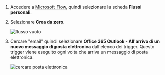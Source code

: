 1. Accedere a [Microsoft Flow](https://flow.microsoft.com), quindi selezionare la scheda **Flussi personali**.
2. Selezionare **Crea da zero**.
   
    ![flusso vuoto](includes/media/email-triggers/email-triggers-create-blank.png)
3. Cercare "email" quindi selezionare **Office 365 Outlook - All'arrivo di un nuovo messaggio di posta elettronica** dall'elenco dei trigger. Questo trigger viene eseguito ogni volta che arriva un messaggio di posta elettronica.
   
    ![cercare posta elettronica](includes/media/email-triggers/email-triggers-1.png)

